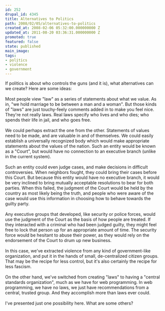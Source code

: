 ```yaml
---
id: 252
drupal_id: 4345
title: Alternatives to Politics
path: 2008/02/05/alternatives-to-politics
created_at: 2008-02-06 05:32:00.000000000 Z
updated_at: 2011-08-20 03:36:31.000000000 Z
promoted: true
featured: false
state: published
main_image: 
tags:
- politics
- violence
- government
---
```

If politics is about who controls the guns (and it is), what alternatives can we create? Here are some ideas:<br /><br />Most people view "law" as a series of statements about what we value. As in, "we hold marriage to be between a man and a woman". But those kinds of "laws" are just touchy-feely comments added in to make you feel nice. They're not really laws. Real laws specify who lives and who dies; who spends their life in jail, and who goes free.<br /><br />We could perhaps extract the one from the other. Statements of values need to be made, and are valuable in and of themselves. We could easily establish a universally recognized body which would make appropriate statements about the values of the nation. Such an entity would be known as a "Court", but would have no connection to an executive branch (unlike in the current system).<br /><br />Such an entity could even judge cases, and make decisions in difficult controversies. When neighbors fought, they could bring their cases before this Court. But because this entity would have no executive branch, it would be very inclined to bring mutually acceptable resolutions to bear for both parties. When this failed, the judgment of the Court would be held by the country as most likely being the truth, and people who were aware of the case would use this information in choosing how to behave towards the guilty party.<br /><br />Any executive groups that developed, like security or police forces, would use the judgment of the Court as the basis of how people are treated. If they interacted with a criminal who had been judged guilty, they might feel free to lock that person up for an appropriate amount of time. The security force would be hesitant to abuse their power, as they would rely on the endorsement of the Court to drum up new business.<br /><br />In this case, we've extracted violence from any kind of government-like organization, and put it in the hands of small, de-centralized citizen groups. That may be the recipe for less control, but it's also certainly the recipe for less fascism.<br /><br />On the other hand, we've switched from creating "laws" to having a "central standards organization", much as we have for web programming. In web programming, we have no laws, we just have recommendations from a central, trusted group. And they accomplish more than laws ever could.<br /><br />I've presented just one possibility here. What are some others?
